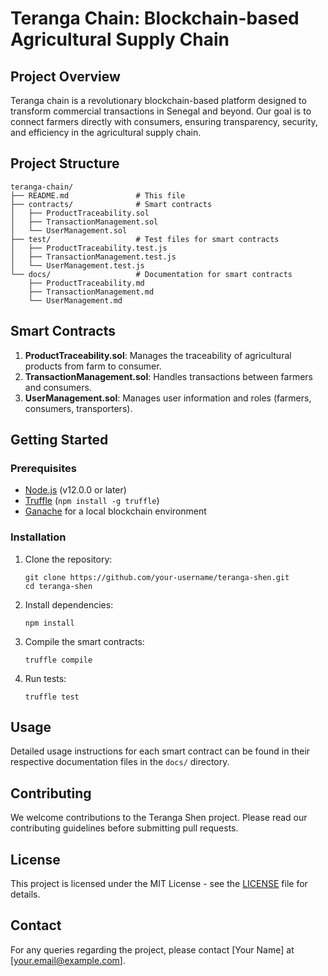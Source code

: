 # Teranga Chain: Blockchain-based Agricultural Supply Chain

## Project Overview

Teranga chain is a revolutionary blockchain-based platform designed to transform commercial transactions in Senegal and beyond. Our goal is to connect farmers directly with consumers, ensuring transparency, security, and efficiency in the agricultural supply chain.

## Project Structure

```
teranga-chain/
├── README.md               # This file
├── contracts/              # Smart contracts
│   ├── ProductTraceability.sol
│   ├── TransactionManagement.sol
│   └── UserManagement.sol
├── test/                   # Test files for smart contracts
│   ├── ProductTraceability.test.js
│   ├── TransactionManagement.test.js
│   └── UserManagement.test.js
└── docs/                   # Documentation for smart contracts
    ├── ProductTraceability.md
    ├── TransactionManagement.md
    └── UserManagement.md
```

## Smart Contracts

1. **ProductTraceability.sol**: Manages the traceability of agricultural products from farm to consumer.
2. **TransactionManagement.sol**: Handles transactions between farmers and consumers.
3. **UserManagement.sol**: Manages user information and roles (farmers, consumers, transporters).

## Getting Started

### Prerequisites

- [Node.js](https://nodejs.org/) (v12.0.0 or later)
- [Truffle](https://www.trufflesuite.com/truffle) (`npm install -g truffle`)
- [Ganache](https://www.trufflesuite.com/ganache) for a local blockchain environment

### Installation

1. Clone the repository:
   ```
   git clone https://github.com/your-username/teranga-shen.git
   cd teranga-shen
   ```

2. Install dependencies:
   ```
   npm install
   ```

3. Compile the smart contracts:
   ```
   truffle compile
   ```

4. Run tests:
   ```
   truffle test
   ```

## Usage

Detailed usage instructions for each smart contract can be found in their respective documentation files in the `docs/` directory.

## Contributing

We welcome contributions to the Teranga Shen project. Please read our contributing guidelines before submitting pull requests.

## License

This project is licensed under the MIT License - see the [LICENSE](LICENSE) file for details.

## Contact

For any queries regarding the project, please contact [Your Name] at [your.email@example.com].